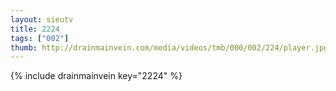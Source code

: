 ```yaml
--- 
layout: sieutv
title: 2224
tags: ["002"]
thumb: http://drainmainvein.com/media/videos/tmb/000/002/224/player.jpg
---
```

{% include drainmainvein key="2224" %} 
